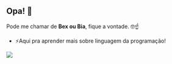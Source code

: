 ## Opa! 👋

Pode me chamar de **Bex ou Bia**, fique a vontade. 🤓☝️
- ⚡Aqui pra aprender mais sobre linguagem da programação!


 ![](https://media1.tenor.com/m/hsYfgPA69MIAAAAd/ena.gif)
